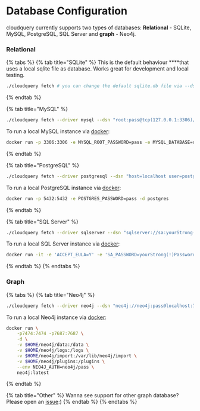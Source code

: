 # Database Configuration

cloudquery currently supports two types of databases: **Relational** - SQLite, MySQL, PostgreSQL, SQL Server and **graph** - Neo4j.

### Relational

{% tabs %}
{% tab title="SQLite" %}
This is the default behaviour ****that uses a local sqlite file as database. Works great for development and local testing.

```bash
./cloudquery fetch # you can change the default sqlite.db file via --dsn
```
{% endtab %}

{% tab title="MySQL" %}
```bash
./cloudquery fetch --driver mysql --dsn "root:pass@tcp(127.0.0.1:3306)/dbname"
```

To run a local MySQL instance via [docker](https://hub.docker.com/_/mysql):

```bash
docker run -p 3306:3306 -e MYSQL_ROOT_PASSWORD=pass -e MYSQL_DATABASE=dbname -d mysql
```
{% endtab %}

{% tab title="PostgreSQL" %}
```bash
./cloudquery fetch --driver postgresql --dsn "host=localhost user=postgres password=pass DB.name=postgres port=5432"
```

To run a local PostgreSQL instance via [docker](https://hub.docker.com/_/postgres):

```bash
docker run -p 5432:5432 -e POSTGRES_PASSWORD=pass -d postgres
```
{% endtab %}

{% tab title="SQL Server" %}
```bash
./cloudquery fetch --driver sqlserver --dsn "sqlserver://sa:yourStrong(!)Password@localhost:1433?database=cloudquery"
```

To run a local SQL Server instance via [docker](https://hub.docker.com/_/microsoft-mssql-server):

```bash
docker run -it -e 'ACCEPT_EULA=Y' -e 'SA_PASSWORD=yourStrong(!)Password' -p 1433:1433 mcr.microsoft.com/mssql/server:2019-latest
```
{% endtab %}
{% endtabs %}

### Graph

{% tabs %}
{% tab title="Neo4j" %}
```bash
./cloudquery fetch --driver neo4j --dsn "neo4j://neo4j:pass@localhost:7687"
```

To run a local Neo4j instance via [docker](https://hub.docker.com/_/postgres):

```bash
docker run \
    -p7474:7474 -p7687:7687 \
    -d \
    -v $HOME/neo4j/data:/data \
    -v $HOME/neo4j/logs:/logs \
    -v $HOME/neo4j/import:/var/lib/neo4j/import \
    -v $HOME/neo4j/plugins:/plugins \
    --env NEO4J_AUTH=neo4j/pass \
    neo4j:latest
```
{% endtab %}

{% tab title="Other" %}
Wanna see support for other graph database? Please open an [issue](https://github.com/cloudquery/cloudquery/issues):\)
{% endtab %}
{% endtabs %}



